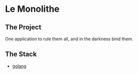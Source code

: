 # Le Monolithe

## The Project
One application to rule them all, and in the darkness bind them.

## The Stack
- [golang](https://golang.org/)
